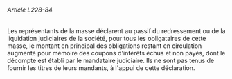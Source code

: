 ###### Article L228-84

Les représentants de la masse déclarent au passif du redressement ou de la liquidation judiciaires de la société, pour tous les obligataires de cette masse, le montant en principal des obligations restant en circulation augmenté pour mémoire des coupons d'intérêts échus et non payés, dont le décompte est établi par le mandataire judiciaire. Ils ne sont pas tenus de fournir les titres de leurs mandants, à l'appui de cette déclaration.

